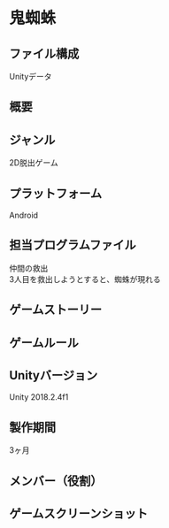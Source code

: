 # 鬼蜘蛛

## ファイル構成
Unityデータ

## 概要
## ジャンル
2D脱出ゲーム

## プラットフォーム
Android

## 担当プログラムファイル
仲間の救出  
3人目を救出しようとすると、蜘蛛が現れる

## ゲームストーリー

## ゲームルール


## Unityバージョン
Unity 2018.2.4f1

## 製作期間
3ヶ月

## メンバー（役割）

## ゲームスクリーンショット